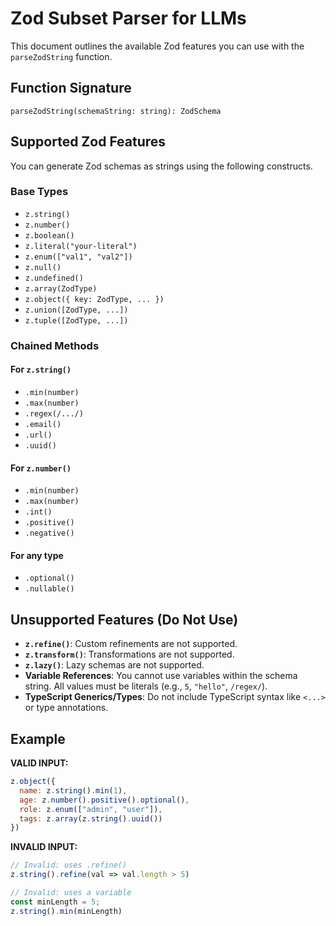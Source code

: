 # Zod Subset Parser for LLMs

This document outlines the available Zod features you can use with the `parseZodString` function.

## Function Signature

`parseZodString(schemaString: string): ZodSchema`

## Supported Zod Features

You can generate Zod schemas as strings using the following constructs.

### Base Types
- `z.string()`
- `z.number()`
- `z.boolean()`
- `z.literal("your-literal")`
- `z.enum(["val1", "val2"])`
- `z.null()`
- `z.undefined()`
- `z.array(ZodType)`
- `z.object({ key: ZodType, ... })`
- `z.union([ZodType, ...])`
- `z.tuple([ZodType, ...])`

### Chained Methods

#### For `z.string()`
- `.min(number)`
- `.max(number)`
- `.regex(/.../)`
- `.email()`
- `.url()`
- `.uuid()`

#### For `z.number()`
- `.min(number)`
- `.max(number)`
- `.int()`
- `.positive()`
- `.negative()`

#### For any type
- `.optional()`
- `.nullable()`

## Unsupported Features (Do Not Use)

- **`z.refine()`**: Custom refinements are not supported.
- **`z.transform()`**: Transformations are not supported.
- **`z.lazy()`**: Lazy schemas are not supported.
- **Variable References**: You cannot use variables within the schema string. All values must be literals (e.g., `5`, `"hello"`, `/regex/`).
- **TypeScript Generics/Types**: Do not include TypeScript syntax like `<...>` or type annotations.

## Example

**VALID INPUT:**
```javascript
z.object({
  name: z.string().min(1),
  age: z.number().positive().optional(),
  role: z.enum(["admin", "user"]),
  tags: z.array(z.string().uuid())
})
```

**INVALID INPUT:**
```javascript
// Invalid: uses .refine()
z.string().refine(val => val.length > 5)

// Invalid: uses a variable
const minLength = 5;
z.string().min(minLength)
```
